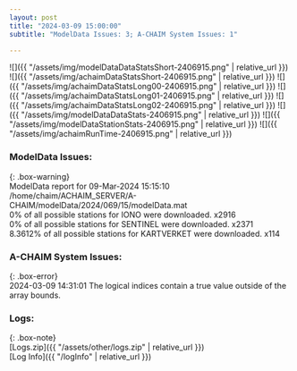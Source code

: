 ```yaml
---
layout: post
title: "2024-03-09 15:00:00"
subtitle: "ModelData Issues: 3; A-CHAIM System Issues: 1"

---
```


![]({{ "/assets/img/modelDataDataStatsShort-2406915.png" | relative_url }})
![]({{ "/assets/img/achaimDataStatsShort-2406915.png" | relative_url }})
![]({{ "/assets/img/achaimDataStatsLong00-2406915.png" | relative_url }})
![]({{ "/assets/img/achaimDataStatsLong01-2406915.png" | relative_url }})
![]({{ "/assets/img/achaimDataStatsLong02-2406915.png" | relative_url }})
![]({{ "/assets/img/modelDataDataStats-2406915.png" | relative_url }})
![]({{ "/assets/img/modelDataStationStats-2406915.png" | relative_url }})
![]({{ "/assets/img/achaimRunTime-2406915.png" | relative_url }})


### ModelData Issues:  
  
{: .box-warning}  
 ModelData report for 09-Mar-2024 15:15:10   
 /home/chaim/ACHAIM_SERVER/A-CHAIM/modelData/2024/069/15/modelData.mat   
 0% of all possible stations for IONO were downloaded. x2916   
 0% of all possible stations for SENTINEL were downloaded. x2371   
 8.3612% of all possible stations for KARTVERKET were downloaded. x114   
  
### A-CHAIM System Issues:  
  
{: .box-error}  
2024-03-09 14:31:01 The logical indices contain a true value outside of the array bounds.  

### Logs:  
  
{: .box-note}  
[Logs.zip]({{ "/assets/other/logs.zip" | relative_url }})  
[Log Info]({{ "/logInfo" | relative_url }})  
